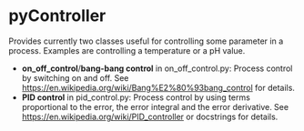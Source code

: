 # pyController
Provides currently two classes useful for controlling some parameter in a
process. Examples are controlling a temperature or a pH value.

* **on_off_control**/**bang-bang control** in on_off_control.py: Process
control by switching on and off. See
https://en.wikipedia.org/wiki/Bang%E2%80%93bang_control for details.
* **PID control** in pid_control.py: Process control by using terms
proportional to the error, the error integral and the error derivative. See
https://en.wikipedia.org/wiki/PID_controller or docstrings for details.